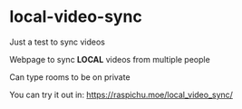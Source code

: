# local-video-sync
Just a test to sync videos

Webpage to sync **LOCAL** videos from multiple people

Can type rooms to be on private

You can try it out in: https://raspichu.moe/local_video_sync/
